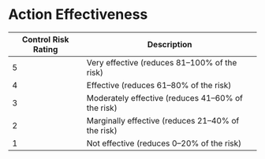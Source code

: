 # Action Effectiveness

|Control Risk Rating|	Description|
| ---|---|
|5	| Very effective (reduces 81–100% of the risk)|
|4	| Effective (reduces 61–80% of the risk)	|
|3	| Moderately effective (reduces 41–60% of the risk)|
|2	| Marginally effective (reduces 21–40% of the risk)	|
|1	| Not effective (reduces 0–20% of the risk)	|
